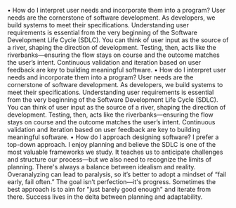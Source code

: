 •	How do I interpret user needs and incorporate them into a program?
User needs are the cornerstone of software development. As developers, we build systems to meet their specifications. Understanding user requirements is essential from the very beginning of the Software Development Life Cycle (SDLC). You can think of user input as the source of a river, shaping the direction of development. Testing, then, acts like the riverbanks—ensuring the flow stays on course and the outcome matches the user’s intent. Continuous validation and iteration based on user feedback are key to building meaningful software.
•	How do I interpret user needs and incorporate them into a program?
User needs are the cornerstone of software development. As developers, we build systems to meet their specifications. Understanding user requirements is essential from the very beginning of the Software Development Life Cycle (SDLC). You can think of user input as the source of a river, shaping the direction of development. Testing, then, acts like the riverbanks—ensuring the flow stays on course and the outcome matches the user’s intent. Continuous validation and iteration based on user feedback are key to building meaningful software.
•	How do I approach designing software?
I prefer a top-down approach. I enjoy planning and believe the SDLC is one of the most valuable frameworks we study. It teaches us to anticipate challenges and structure our process—but we also need to recognize the limits of planning. There's always a balance between idealism and reality. Overanalyzing can lead to paralysis, so it’s better to adopt a mindset of “fail early, fail often.” The goal isn’t perfection—it's progress. Sometimes the best approach is to aim for "just barely good enough" and iterate from there. Success lives in the delta between planning and adaptability.
